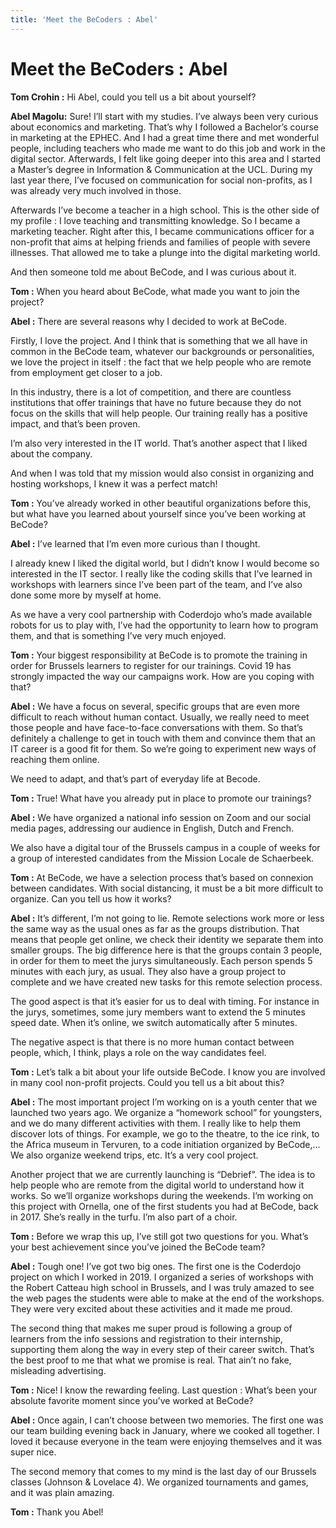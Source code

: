 ```yaml
---
title: 'Meet the BeCoders : Abel'
---
```


 # Meet the BeCoders : Abel
 
**Tom Crohin :** Hi Abel, could you tell us a bit about yourself?

**Abel Magolu:** Sure! I’ll start with my studies. I’ve always been very curious about economics and marketing. That’s why I followed a Bachelor’s course in marketing at the EPHEC. And I had a great time there and met wonderful people, including teachers who made me want to do this job and work in the digital sector. Afterwards, I felt like going deeper into this area and I started a Master’s degree in Information & Communication at the UCL. During my last year there, I’ve focused on communication for social non-profits, as I was already very much involved in those. 

Afterwards I’ve become a teacher in a high school. This is the other side of my profile : I love teaching and transmitting knowledge. So I became a marketing teacher. Right after this, I became communications officer for a non-profit that aims at helping friends and families of people with severe illnesses. That allowed me to take a plunge into the digital marketing world. 

And then someone told me about BeCode, and I was curious about it. 

**Tom :** When you heard about BeCode, what made you want to join the project?

**Abel :** There are several reasons why I decided to work at BeCode. 

Firstly, I love the project. And I think that is something that we all have in common in the BeCode team, whatever our backgrounds or personalities, we love the project in itself : the fact that we help people who are remote from employment get closer to a job. 

In this industry, there is a lot of competition, and there are countless institutions that offer trainings that have no future because they do not focus on the skills that will help people. Our training really has a positive impact, and that’s been proven. 

I’m also very interested in the IT world. That’s another aspect that I liked about the company. 

And when I was told that my mission would also consist in organizing and hosting workshops, I knew it was a perfect match!

**Tom :** You’ve already worked in other beautiful organizations before this, but what have you learned about yourself since you’ve been working at BeCode?

**Abel :** I’ve learned that I’m even more curious than I thought. 

I already knew I liked the digital world, but I didn’t know I would become so interested in the IT sector. I really like the coding skills that I’ve learned in workshops with learners since I’ve been part of the team, and I’ve also done some more by myself at home. 

As we have a very cool partnership with Coderdojo who’s made available robots for us to play with, I’ve had the opportunity to learn how to program them, and that is something I’ve very much enjoyed. 

**Tom :** Your biggest responsibility at BeCode is to promote the training in order for Brussels learners to register for our trainings. Covid 19 has strongly impacted the way our campaigns work. How are you coping with that?

**Abel :** We have a focus on several, specific groups that are even more difficult to reach without human contact. Usually, we really need to meet those people and have face-to-face conversations with them. So that’s definitely a challenge to get in touch with them and convince them that an IT career is a good fit for them. So we’re going to experiment new ways of reaching them online.

We need to adapt, and that’s part of everyday life at Becode.

**Tom :** True! What have you already put in place to promote our trainings?

**Abel :** We have organized a national info session on Zoom and our social media pages, addressing our audience in English, Dutch and French. 

We also have a digital tour of the Brussels campus in a couple of weeks for a group of interested candidates from the Mission Locale de Schaerbeek. 

**Tom :** At BeCode, we have a selection process that’s based on connexion between candidates. With social distancing, it must be a bit more difficult to organize. Can you tell us how it works?

**Abel :** It’s different, I’m not going to lie. Remote selections work more or less the same way as the usual ones as far as the groups distribution. That means that people get online, we check their identity we separate them into smaller groups. The big difference here is that the groups contain 3 people, in order for them to meet the jurys simultaneously. Each person spends 5 minutes with each jury, as usual. They also have a group project to complete and we have created new tasks for this remote selection process. 

The good aspect is that it’s easier for us to deal with timing. For instance in the jurys, sometimes, some jury members want to extend the 5 minutes speed date. When it’s online, we switch automatically after 5 minutes. 

The negative aspect is that there is no more human contact between people, which, I think, plays a role on the way candidates feel. 

**Tom :** Let’s talk a bit about your life outside BeCode. I know you are involved in many cool non-profit projects. Could you tell us a bit about this?

**Abel :** The most important project I’m working on is a youth center that we launched two years ago. We organize a “homework school” for youngsters, and we do many different activities with them. I really like to help them discover lots of things. For example, we go to the theatre, to the ice rink, to the Africa museum in Tervuren, to a code initiation organized by BeCode,... We also organize weekend trips, etc. It’s a very cool project. 

Another project that we are currently launching is “Debrief”. The idea is to help people who are remote from the digital world to understand how it works. So we’ll organize workshops during the weekends. I’m working on this project with Ornella, one of the first students you had at BeCode, back in 2017. She’s really in the turfu. I’m also part of a choir. 

**Tom :** Before we wrap this up, I’ve still got two questions for you. What’s your best achievement since you’ve joined the BeCode team?

**Abel :** Tough one! I’ve got two big ones. The first one is the Coderdojo project on which I worked in 2019. I organized a series of workshops with the Robert Catteau high school in Brussels, and I was truly amazed to see the web pages the students were able to make at the end of the workshops. They were very excited about these activities and it made me proud. 

The second thing that makes me super proud is following a group of learners from the info sessions and registration to their internship, supporting them along the way in every step of their career switch. That’s the best proof to me that what we promise is real. That ain’t no fake, misleading advertising. 

**Tom :** Nice! I know the rewarding feeling. Last question : What’s been your absolute favorite moment since you’ve worked at BeCode?

**Abel :** Once again, I can’t choose between two memories. The first one was our team building evening back in January, where we cooked all together. I loved it because everyone in the team were enjoying themselves and it was super nice. 

The second memory that comes to my mind is the last day of our Brussels classes (Johnson & Lovelace 4). We organized tournaments and games, and it was plain amazing. 

**Tom :** Thank you Abel!




